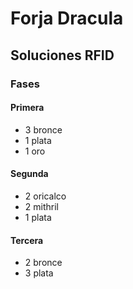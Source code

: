 # Forja Dracula

## Soluciones RFID

### Fases

#### Primera

* 3 bronce
* 1 plata
* 1 oro

#### Segunda

* 2 oricalco
* 2 mithril
* 1 plata

#### Tercera

* 2 bronce
* 3 plata
